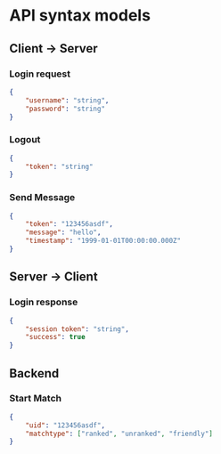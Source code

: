 # API syntax models

## Client -> Server
### Login request
```json
{
	"username": "string",
	"password": "string"
}
```

### Logout
```json
{
	"token": "string"
}
```

### Send Message
```json
{
	"token": "123456asdf",
	"message": "hello",
	"timestamp": "1999-01-01T00:00:00.000Z"
}
```


## Server -> Client
### Login response
```json
{
	"session token": "string",
	"success": true
}
```

## Backend
### Start Match
```json
{
	"uid": "123456asdf",
	"matchtype": ["ranked", "unranked", "friendly"]
}
```
